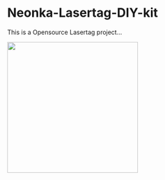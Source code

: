 # Neonka-Lasertag-DIY-kit
This is a Opensource Lasertag project...

<img src="https://github.com/user-attachments/assets/f05a7d41-6d36-40e3-8464-a3a8355b1127" width="300">
